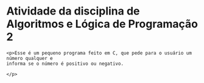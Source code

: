 <h1>Atividade da disciplina de Algoritmos e Lógica de Programação 2</h1>

    <p>Esse é um pequeno programa feito em C, que pede para o usuário um número qualquer e 
    informa se o número é positivo ou negativo.
    
    </p>

